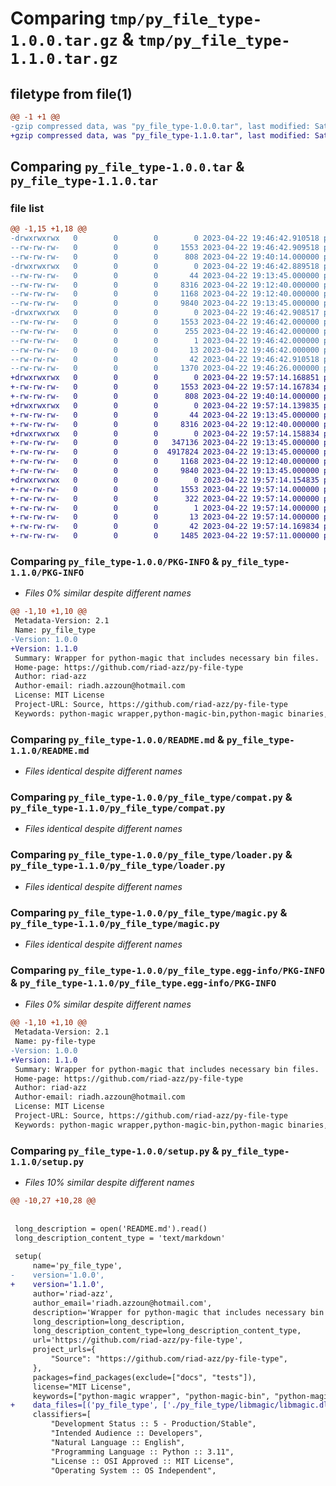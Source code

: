 # Comparing `tmp/py_file_type-1.0.0.tar.gz` & `tmp/py_file_type-1.1.0.tar.gz`

## filetype from file(1)

```diff
@@ -1 +1 @@
-gzip compressed data, was "py_file_type-1.0.0.tar", last modified: Sat Apr 22 19:46:42 2023, max compression
+gzip compressed data, was "py_file_type-1.1.0.tar", last modified: Sat Apr 22 19:57:14 2023, max compression
```

## Comparing `py_file_type-1.0.0.tar` & `py_file_type-1.1.0.tar`

### file list

```diff
@@ -1,15 +1,18 @@
-drwxrwxrwx   0        0        0        0 2023-04-22 19:46:42.910518 py_file_type-1.0.0/
--rw-rw-rw-   0        0        0     1553 2023-04-22 19:46:42.909518 py_file_type-1.0.0/PKG-INFO
--rw-rw-rw-   0        0        0      808 2023-04-22 19:40:14.000000 py_file_type-1.0.0/README.md
-drwxrwxrwx   0        0        0        0 2023-04-22 19:46:42.889518 py_file_type-1.0.0/py_file_type/
--rw-rw-rw-   0        0        0       44 2023-04-22 19:13:45.000000 py_file_type-1.0.0/py_file_type/__init__.py
--rw-rw-rw-   0        0        0     8316 2023-04-22 19:12:40.000000 py_file_type-1.0.0/py_file_type/compat.py
--rw-rw-rw-   0        0        0     1168 2023-04-22 19:12:40.000000 py_file_type-1.0.0/py_file_type/loader.py
--rw-rw-rw-   0        0        0     9840 2023-04-22 19:13:45.000000 py_file_type-1.0.0/py_file_type/magic.py
-drwxrwxrwx   0        0        0        0 2023-04-22 19:46:42.908517 py_file_type-1.0.0/py_file_type.egg-info/
--rw-rw-rw-   0        0        0     1553 2023-04-22 19:46:42.000000 py_file_type-1.0.0/py_file_type.egg-info/PKG-INFO
--rw-rw-rw-   0        0        0      255 2023-04-22 19:46:42.000000 py_file_type-1.0.0/py_file_type.egg-info/SOURCES.txt
--rw-rw-rw-   0        0        0        1 2023-04-22 19:46:42.000000 py_file_type-1.0.0/py_file_type.egg-info/dependency_links.txt
--rw-rw-rw-   0        0        0       13 2023-04-22 19:46:42.000000 py_file_type-1.0.0/py_file_type.egg-info/top_level.txt
--rw-rw-rw-   0        0        0       42 2023-04-22 19:46:42.910518 py_file_type-1.0.0/setup.cfg
--rw-rw-rw-   0        0        0     1370 2023-04-22 19:46:26.000000 py_file_type-1.0.0/setup.py
+drwxrwxrwx   0        0        0        0 2023-04-22 19:57:14.168851 py_file_type-1.1.0/
+-rw-rw-rw-   0        0        0     1553 2023-04-22 19:57:14.167834 py_file_type-1.1.0/PKG-INFO
+-rw-rw-rw-   0        0        0      808 2023-04-22 19:40:14.000000 py_file_type-1.1.0/README.md
+drwxrwxrwx   0        0        0        0 2023-04-22 19:57:14.139835 py_file_type-1.1.0/py_file_type/
+-rw-rw-rw-   0        0        0       44 2023-04-22 19:13:45.000000 py_file_type-1.1.0/py_file_type/__init__.py
+-rw-rw-rw-   0        0        0     8316 2023-04-22 19:12:40.000000 py_file_type-1.1.0/py_file_type/compat.py
+drwxrwxrwx   0        0        0        0 2023-04-22 19:57:14.158834 py_file_type-1.1.0/py_file_type/libmagic/
+-rw-rw-rw-   0        0        0   347136 2023-04-22 19:13:45.000000 py_file_type-1.1.0/py_file_type/libmagic/libmagic.dll
+-rw-rw-rw-   0        0        0  4917824 2023-04-22 19:13:45.000000 py_file_type-1.1.0/py_file_type/libmagic/magic.mgc
+-rw-rw-rw-   0        0        0     1168 2023-04-22 19:12:40.000000 py_file_type-1.1.0/py_file_type/loader.py
+-rw-rw-rw-   0        0        0     9840 2023-04-22 19:13:45.000000 py_file_type-1.1.0/py_file_type/magic.py
+drwxrwxrwx   0        0        0        0 2023-04-22 19:57:14.154835 py_file_type-1.1.0/py_file_type.egg-info/
+-rw-rw-rw-   0        0        0     1553 2023-04-22 19:57:14.000000 py_file_type-1.1.0/py_file_type.egg-info/PKG-INFO
+-rw-rw-rw-   0        0        0      322 2023-04-22 19:57:14.000000 py_file_type-1.1.0/py_file_type.egg-info/SOURCES.txt
+-rw-rw-rw-   0        0        0        1 2023-04-22 19:57:14.000000 py_file_type-1.1.0/py_file_type.egg-info/dependency_links.txt
+-rw-rw-rw-   0        0        0       13 2023-04-22 19:57:14.000000 py_file_type-1.1.0/py_file_type.egg-info/top_level.txt
+-rw-rw-rw-   0        0        0       42 2023-04-22 19:57:14.169834 py_file_type-1.1.0/setup.cfg
+-rw-rw-rw-   0        0        0     1485 2023-04-22 19:57:11.000000 py_file_type-1.1.0/setup.py
```

### Comparing `py_file_type-1.0.0/PKG-INFO` & `py_file_type-1.1.0/PKG-INFO`

 * *Files 0% similar despite different names*

```diff
@@ -1,10 +1,10 @@
 Metadata-Version: 2.1
 Name: py_file_type
-Version: 1.0.0
+Version: 1.1.0
 Summary: Wrapper for python-magic that includes necessary bin files.
 Home-page: https://github.com/riad-azz/py-file-type
 Author: riad-azz
 Author-email: riadh.azzoun@hotmail.com
 License: MIT License
 Project-URL: Source, https://github.com/riad-azz/py-file-type
 Keywords: python-magic wrapper,python-magic-bin,python-magic binaries,libmagic
```

### Comparing `py_file_type-1.0.0/README.md` & `py_file_type-1.1.0/README.md`

 * *Files identical despite different names*

### Comparing `py_file_type-1.0.0/py_file_type/compat.py` & `py_file_type-1.1.0/py_file_type/compat.py`

 * *Files identical despite different names*

### Comparing `py_file_type-1.0.0/py_file_type/loader.py` & `py_file_type-1.1.0/py_file_type/loader.py`

 * *Files identical despite different names*

### Comparing `py_file_type-1.0.0/py_file_type/magic.py` & `py_file_type-1.1.0/py_file_type/magic.py`

 * *Files identical despite different names*

### Comparing `py_file_type-1.0.0/py_file_type.egg-info/PKG-INFO` & `py_file_type-1.1.0/py_file_type.egg-info/PKG-INFO`

 * *Files 0% similar despite different names*

```diff
@@ -1,10 +1,10 @@
 Metadata-Version: 2.1
 Name: py-file-type
-Version: 1.0.0
+Version: 1.1.0
 Summary: Wrapper for python-magic that includes necessary bin files.
 Home-page: https://github.com/riad-azz/py-file-type
 Author: riad-azz
 Author-email: riadh.azzoun@hotmail.com
 License: MIT License
 Project-URL: Source, https://github.com/riad-azz/py-file-type
 Keywords: python-magic wrapper,python-magic-bin,python-magic binaries,libmagic
```

### Comparing `py_file_type-1.0.0/setup.py` & `py_file_type-1.1.0/setup.py`

 * *Files 10% similar despite different names*

```diff
@@ -10,27 +10,28 @@
 
 
 long_description = open('README.md').read()
 long_description_content_type = 'text/markdown'
 
 setup(
     name='py_file_type',
-    version='1.0.0',
+    version='1.1.0',
     author='riad-azz',
     author_email='riadh.azzoun@hotmail.com',
     description='Wrapper for python-magic that includes necessary bin files.',
     long_description=long_description,
     long_description_content_type=long_description_content_type,
     url='https://github.com/riad-azz/py-file-type',
     project_urls={
         "Source": "https://github.com/riad-azz/py-file-type",
     },
     packages=find_packages(exclude=["docs", "tests"]),
     license="MIT License",
     keywords=["python-magic wrapper", "python-magic-bin", "python-magic binaries", "libmagic"],
+    data_files=[('py_file_type', ['./py_file_type/libmagic/libmagic.dll', './py_file_type/libmagic/magic.mgc'])],
     classifiers=[
         "Development Status :: 5 - Production/Stable",
         "Intended Audience :: Developers",
         "Natural Language :: English",
         "Programming Language :: Python :: 3.11",
         "License :: OSI Approved :: MIT License",
         "Operating System :: OS Independent",
```

